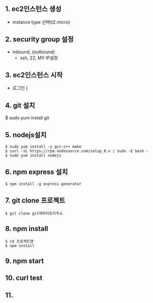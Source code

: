 ## 1. ec2인스턴스 생성
  - instance type 선택(t2.micro)
## 2. security group 설정
  - inbound, (outbound)
    - ssh, 22, MY IP설정
## 3. ec2인스턴스 시작
  - 로그인 (
## 4. git 설치
  $ sudo yum install git
## 5. nodejs설치
```
$ sudo yum install -y gcc-c++ make
$ curl -sL https://rpm.nodesource.com/setup_8.x | sudo -E bash -
$ sudo yum install nodejs
```

## 6. npm express 설치
```
$ npm install -g express-generator
```
## 7. git clone 프로젝트
```
$ git clone git레파지토리주소
```
## 8. npm install
```
$ cd 프로젝트명
$ npm install

```
## 9. npm start
## 10. curl test
## 11.

